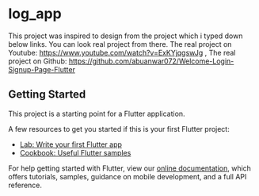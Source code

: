 # log_app

This project was inspired to design from the project which i typed down below links. You can look real project from there.
The real project on Youtube: https://www.youtube.com/watch?v=ExKYjqgswJg ,
The real project on Github: https://github.com/abuanwar072/Welcome-Login-Signup-Page-Flutter

## Getting Started

This project is a starting point for a Flutter application.

A few resources to get you started if this is your first Flutter project:

- [Lab: Write your first Flutter app](https://flutter.dev/docs/get-started/codelab)
- [Cookbook: Useful Flutter samples](https://flutter.dev/docs/cookbook)

For help getting started with Flutter, view our
[online documentation](https://flutter.dev/docs), which offers tutorials,
samples, guidance on mobile development, and a full API reference.
